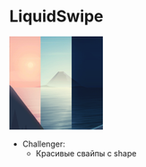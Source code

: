 # LiquidSwipe
    
<img src="https://github.com/ihValery/LiquidSwipe/blob/main/LiquidSwipe/Assets.xcassets/AppIcon.appiconset/Icon-83.5%402x.png"></a>
- Challenger:
    - Красивые свайпы с shape
